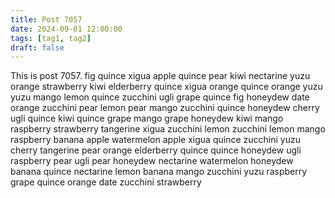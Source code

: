 ```yaml
---
title: Post 7057
date: 2024-09-01 12:00:00
tags: [tag1, tag2]
draft: false
---
```

This is post 7057.
fig
quince
xigua
apple
quince
pear
kiwi
nectarine
yuzu
orange
strawberry
kiwi
elderberry
quince
xigua
orange
quince
orange
yuzu
yuzu
mango
lemon
quince
zucchini
ugli
grape
quince
fig
honeydew
date
orange
zucchini
pear
lemon
pear
mango
zucchini
quince
honeydew
cherry
ugli
quince
kiwi
quince
grape
mango
grape
honeydew
kiwi
mango
raspberry
strawberry
tangerine
xigua
zucchini
lemon
zucchini
lemon
mango
raspberry
banana
apple
watermelon
apple
xigua
quince
zucchini
yuzu
cherry
tangerine
pear
orange
elderberry
quince
quince
honeydew
ugli
raspberry
pear
ugli
pear
honeydew
nectarine
watermelon
honeydew
banana
quince
nectarine
lemon
banana
mango
zucchini
yuzu
raspberry
grape
quince
orange
date
zucchini
strawberry
